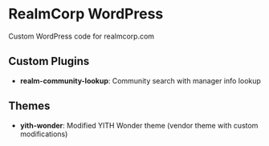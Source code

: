 # RealmCorp WordPress

Custom WordPress code for realmcorp.com

## Custom Plugins

- **realm-community-lookup**: Community search with manager info lookup

## Themes

- **yith-wonder**: Modified YITH Wonder theme (vendor theme with custom modifications)